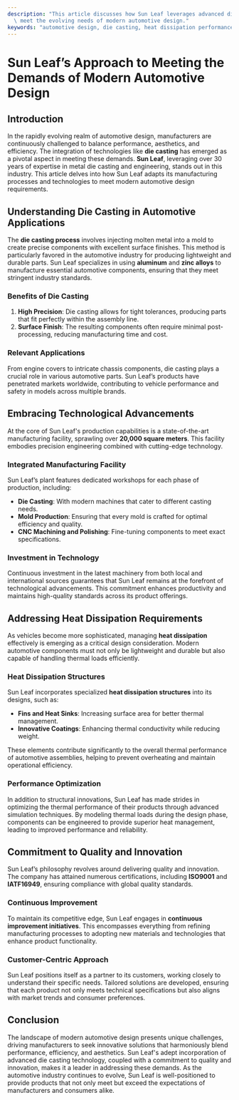 ```yaml
---
description: "This article discusses how Sun Leaf leverages advanced die casting technology to\
  \ meet the evolving needs of modern automotive design."
keywords: "automotive design, die casting, heat dissipation performance, heat dissipation structure"
---
```

# Sun Leaf’s Approach to Meeting the Demands of Modern Automotive Design

## Introduction

In the rapidly evolving realm of automotive design, manufacturers are continuously challenged to balance performance, aesthetics, and efficiency. The integration of technologies like **die casting** has emerged as a pivotal aspect in meeting these demands. **Sun Leaf**, leveraging over 30 years of expertise in metal die casting and engineering, stands out in this industry. This article delves into how Sun Leaf adapts its manufacturing processes and technologies to meet modern automotive design requirements.

## Understanding Die Casting in Automotive Applications

The **die casting process** involves injecting molten metal into a mold to create precise components with excellent surface finishes. This method is particularly favored in the automotive industry for producing lightweight and durable parts. Sun Leaf specializes in using **aluminum** and **zinc alloys** to manufacture essential automotive components, ensuring that they meet stringent industry standards.

### Benefits of Die Casting

1. **High Precision**: Die casting allows for tight tolerances, producing parts that fit perfectly within the assembly line.
2. **Surface Finish**: The resulting components often require minimal post-processing, reducing manufacturing time and cost.

### Relevant Applications

From engine covers to intricate chassis components, die casting plays a crucial role in various automotive parts. Sun Leaf’s products have penetrated markets worldwide, contributing to vehicle performance and safety in models across multiple brands.

## Embracing Technological Advancements

At the core of Sun Leaf's production capabilities is a state-of-the-art manufacturing facility, sprawling over **20,000 square meters**. This facility embodies precision engineering combined with cutting-edge technology.

### Integrated Manufacturing Facility

Sun Leaf’s plant features dedicated workshops for each phase of production, including:

- **Die Casting**: With modern machines that cater to different casting needs.
- **Mold Production**: Ensuring that every mold is crafted for optimal efficiency and quality.
- **CNC Machining and Polishing**: Fine-tuning components to meet exact specifications.

### Investment in Technology

Continuous investment in the latest machinery from both local and international sources guarantees that Sun Leaf remains at the forefront of technological advancements. This commitment enhances productivity and maintains high-quality standards across its product offerings.

## Addressing Heat Dissipation Requirements

As vehicles become more sophisticated, managing **heat dissipation** effectively is emerging as a critical design consideration. Modern automotive components must not only be lightweight and durable but also capable of handling thermal loads efficiently.

### Heat Dissipation Structures

Sun Leaf incorporates specialized **heat dissipation structures** into its designs, such as:

- **Fins and Heat Sinks**: Increasing surface area for better thermal management.
- **Innovative Coatings**: Enhancing thermal conductivity while reducing weight.

These elements contribute significantly to the overall thermal performance of automotive assemblies, helping to prevent overheating and maintain operational efficiency.

### Performance Optimization

In addition to structural innovations, Sun Leaf has made strides in optimizing the thermal performance of their products through advanced simulation techniques. By modeling thermal loads during the design phase, components can be engineered to provide superior heat management, leading to improved performance and reliability.

## Commitment to Quality and Innovation

Sun Leaf’s philosophy revolves around delivering quality and innovation. The company has attained numerous certifications, including **ISO9001** and **IATF16949**, ensuring compliance with global quality standards.

### Continuous Improvement

To maintain its competitive edge, Sun Leaf engages in **continuous improvement initiatives**. This encompasses everything from refining manufacturing processes to adopting new materials and technologies that enhance product functionality.

### Customer-Centric Approach

Sun Leaf positions itself as a partner to its customers, working closely to understand their specific needs. Tailored solutions are developed, ensuring that each product not only meets technical specifications but also aligns with market trends and consumer preferences.

## Conclusion

The landscape of modern automotive design presents unique challenges, driving manufacturers to seek innovative solutions that harmoniously blend performance, efficiency, and aesthetics. Sun Leaf's adept incorporation of advanced die casting technology, coupled with a commitment to quality and innovation, makes it a leader in addressing these demands. As the automotive industry continues to evolve, Sun Leaf is well-positioned to provide products that not only meet but exceed the expectations of manufacturers and consumers alike.
